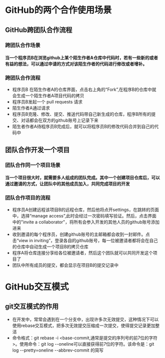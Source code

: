 # GitHub的两个合作使用场景
## GitHub跨团队合作流程
### 跨团队合作场景
#### 当一个程序员B在浏览github上某个陌生作者A仓库中代码时，若有一些新的或者有益的想法，可以通过申请的方式对该陌生作者的代码进行修改或者增补。
### 跨团队合作流程
- 程序员B 在陌生作者A的仓库界面，点击右上角的“Fork”,在程序B的仓库中就会生成一个陌生作者A项目代码的拷贝
- 程序员B发起一个 pull requests 请求
- 陌生作者A通过请求
- 程序员B克隆、修改、提交、推送代码带自己新生成的仓库，程序B所有的提交、对话都会在双方的github账号上记录下来
- 陌生者作者A待程序员B完成后，就可以将程序员B的修改代码合并到自己的代码中
## 团队合作开发一个项目
### 团队合作同一个项目场景
#### 当一个项目很大时，就需要多人组成的团队完成。其中一个创建项目仓库后，可以通过邀请的方式，让团队中的其他成员加入，共同完成项目的开发
### 团队合作项目的流程
- 程序员A创建远程该项目B的远程仓库，然后他将点开settings，在跳转的页面中，选择“manage access”,此时会经过一次密码填写验证。然后，点击界面中的"invite a collaborator"，将所有会参入开发的其他人员的github账号添加进来
- 收到邀请的每个程序员，创建github账号的主邮箱都会收到一封邮件。点击“view in inviting”，登录各自的github账号，每一位被邀请者都将会在自己的仓库中自动生成一个项目B的拷贝仓库
- 程序A将仓库连接分享给各位被邀请者，然后这个团队就可以共同开发这个项目了
- 团队中所有成员的提交，都会显示在项目B的提交记录中
# GitHub交互模式
## git交互模式的作用
- 在开发中，常常会遇到在一个分支中，出现许多次无效提交，这种情况下可以使用rebase交互模式，把多次无效提交压缩成一次提交，使得提交记录更加整洁
- 命令格式：git  rebase -i <base-commit,通常是提交的序列号的前7位的字符>。使用命令：git  log --oneline可以直接获得前7位的字符。该命令是：git log --pretty=oneline --abbrev-commit 的简写

